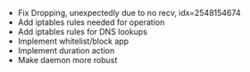 - Fix Dropping, unexpectedly due to no recv, idx=2548154674
- Add iptables rules needed for operation
- Add iptables rules for DNS lookups
- Implement whitelist/block app
- Implement duration action
- Make daemon more robust
